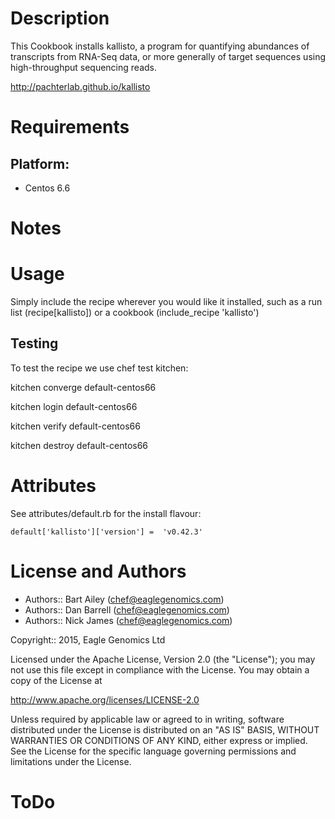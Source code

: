 Description
===========

This Cookbook installs kallisto, a program for quantifying abundances of transcripts from RNA-Seq data, or more generally of target sequences using high-throughput sequencing reads.

http://pachterlab.github.io/kallisto

Requirements
============

## Platform:

* Centos 6.6

Notes
=====

Usage
=====
Simply include the recipe wherever you would like it installed, such as a run list (recipe[kallisto]) or a cookbook (include_recipe 'kallisto')


## Testing
To test the recipe we use chef test kitchen:

kitchen converge default-centos66 

kitchen login default-centos66

kitchen verify default-centos66

kitchen destroy default-centos66

Attributes
==========

See attributes/default.rb for the install flavour:

    default['kallisto']['version'] =  'v0.42.3'
    
    
License and Authors
===================

* Authors:: Bart Ailey (<chef@eaglegenomics.com>)
* Authors:: Dan Barrell (<chef@eaglegenomics.com>)
* Authors:: Nick James (<chef@eaglegenomics.com>)    

Copyright:: 2015, Eagle Genomics Ltd

    
Licensed under the Apache License, Version 2.0 (the "License");
you may not use this file except in compliance with the License.
You may obtain a copy of the License at

http://www.apache.org/licenses/LICENSE-2.0

Unless required by applicable law or agreed to in writing, software
distributed under the License is distributed on an "AS IS" BASIS,
WITHOUT WARRANTIES OR CONDITIONS OF ANY KIND, either express or implied.
See the License for the specific language governing permissions and
limitations under the License.
    
ToDo
====
 
